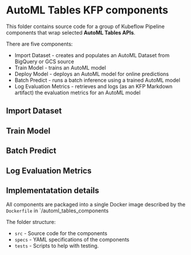 # AutoML Tables KFP components

This folder contains source code for a group of Kubeflow Pipeline components that wrap selected **AutoML Tables APIs**.

There are five components:
- Import Dataset - creates and populates an AutoML Dataset from BigQuery or GCS source
- Train Model - trains an AutoML model
- Deploy Model - deploys an AutoML model for online predictions
- Batch Predict - runs a batch inference using a trained AutoML model
- Log Evaluation Metrics - retrieves and logs (as an KFP Markdown artifact) the  evaluation metrics for an AutoML model


## Import Dataset
## Train Model
## Batch Predict
## Log Evaluation Metrics

## Implementatation details

All components are packaged into a single Docker image described by the `Dockerfile` in `/automl_tables_components

The folder structure:
- `src` - Source code for the components
- `specs` - YAML specifications of the components
- `tests` - Scripts to help with testing.
